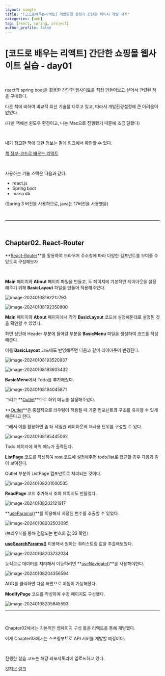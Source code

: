 ```yaml
---
layout: single
title: "[코드로배우는리액트] 개발환경 설정과 간단한 페이지 개발 시작"
categories: [web]
tag: [react, spring, project]
author_profile: false
---
```




# [코드로 배우는 리액트] 간단한 쇼핑몰 웹사이트 실습 - day01

&nbsp;

react와 spring boot을 활용한 간단한 웹사이트를 직접 만들어보고 싶어서 관련된 책을 구매했다.

다른 책에 비하여 비교적 최신 기술을 다루고 있고, 따라서 개발환경설정에 큰 어려움이 없었다.

(다만 책에선 윈도우 환경이고, 나는 Mac으로 진행했기 때문에 조금 달랐다)

&nbsp;

내가 참고한 책에 대한 정보는 밑에 링크에서 확인할 수 있다.

[책 정보-코드로 배우는 리액트](https://www.yes24.com/Product/Goods/123363647?pid=123487&cosemkid=go17006175532219489&gad_source=1&gclid=CjwKCAiA1-6sBhAoEiwArqlGPi5bORzE1ew2DIOE3tQDTdjuK2RuCsgHGi8bJrpEDs4Kuk_NmnpXGhoCKSwQAvD_BwE)

&nbsp;

사용하는 기술 스택은 다음과 같다.

- react.js
- Spring boot
- maria db

(Spring 3 버전을 사용하므로, java는 17버전을 사용했음)



&nbsp;

----

&nbsp;

## Chapter02. React-Router

**<u>React-Router</u>**를 활용하여 브라우저 주소창에 따라 다양한 컴포넌트를 보여줄 수 있도록 구성해보자

&nbsp;

**Main** 페이지와 **About** 페이지 파일을 만들고, 두 페이지에 기본적인 레이아웃을 설정해주기 위해 **BasicLayout** 파일을 만들어 적용해주었다.



![image-20240108192212793]({{site.url}}/images/2024-01-08-mall01/image-20240108192212793.png)

![image-20240108192350800]({{site.url}}/images/2024-01-08-mall01/image-20240108192350800.png)

**Main** 페이지와 **About** 페이지에서 각각 **BasicLayout** 코드에 설정해둔대로 설정된 것을 확인할 수 있었다.



화면 상단에 Header 부분에 들어갈 부분을 **BasicMenu** 파일을 생성하여 코드를 작성해준다.

이를 **BasicLayout** 코드에도 반영해주면 다음과 같이 레이아웃이 변경된다.



![image-20240108193520937]({{site.url}}/images/2024-01-08-mall01/image-20240108193520937.png)

![image-20240108193603432]({{site.url}}/images/2024-01-08-mall01/image-20240108193603432.png)

**BasicMenu**에서 Todo를 추가해줬다.

![image-20240108194045871]({{site.url}}/images/2024-01-08-mall01/image-20240108194045871.png)



그리고 **<u>Outlet</u>**으로 하위 메뉴를 설정해주었다.

**<u>Outlet</u>**은 중첩적으로 라우팅이 적용될 때 기존 컴포넌트의 구조를 유지할 수 있게 해준다고 한다.

그래서 이를 활용하면 좀 더 세밀한 레이아웃의 재사용 단위를 구성할 수 있다.

![image-20240108195445062]({{site.url}}/images/2024-01-08-mall01/image-20240108195445062.png)

Todo 페이지에 하위 메뉴가 출력된다.



**ListPage** 코드를 작성하여 root 코드에 설정해주면 todo/list로 접근할 경우 다음과 같이 보여진다.

Outlet 부분이 ListPage 컴포넌트로 처리되는 것이다.

![image-20240108201000535]({{site.url}}/images/2024-01-08-mall01/image-20240108201000535.png)



**ReadPage** 코드 추가해서 조회 페이지도 만들었다.

![image-20240108202121917]({{site.url}}/images/2024-01-08-mall01/image-20240108202121917.png)





**<u>useParams()</u>**를 이용해서 지정된 변수를 추출할 수 있었다.

![image-20240108202503095]({{site.url}}/images/2024-01-08-mall01/image-20240108202503095.png)



(브라우저를 통해 전달되는 번호의 값 33 확인)





**<u>useSearchParams()</u>** 이용해서 원하는 쿼리스트링 값을 추출해보았다.

![image-20240108203732034]({{site.url}}/images/2024-01-08-mall01/image-20240108203732034.png)



동적으로 데이터를 처리해서 이동하려면 **<u>useNavigate()</u>**를 사용해야한다.

![image-20240108204356594]({{site.url}}/images/2024-01-08-mall01/image-20240108204356594.png)

ADD를 클릭하면 다음 화면으로 이동이 가능해졌다.





**ModifyPage** 코드를 작성하여 수정 페이지도 구성했다.

![image-20240108205845593]({{site.url}}/images/2024-01-08-mall01/image-20240108205845593.png)



---

&nbsp;

Chapter02에서는 기본적인 웹페이지 구성 틀을 리액트를 통해 개발했다.

이제 Chapter03에서는 스프링부트로 API 서버를 개발할 예정이다.

&nbsp;

진행한 실습 코드는 해당 레포지토리에 업로드하고 있다.

[깃허브 링크](https://github.com/aeyongworld/mall-frontend)





